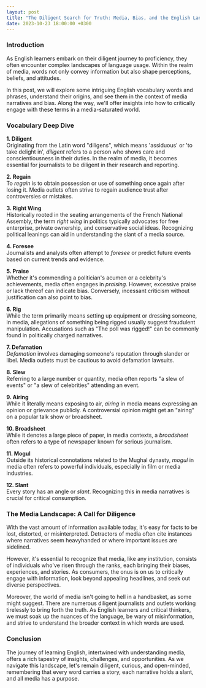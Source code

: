 ```yaml
---
layout: post
title: "The Diligent Search for Truth: Media, Bias, and the English Language"
date: 2023-10-23 18:00:00 +0300
---
```


### Introduction

As English learners embark on their diligent journey to proficiency, they often encounter complex landscapes of language usage. Within the realm of media, words not only convey information but also shape perceptions, beliefs, and attitudes.

In this post, we will explore some intriguing English vocabulary words and phrases, understand their origins, and see them in the context of media narratives and bias. Along the way, we'll offer insights into how to critically engage with these terms in a media-saturated world.

### Vocabulary Deep Dive

**1. Diligent**  
Originating from the Latin word "diligens", which means 'assiduous' or 'to take delight in', *diligent* refers to a person who shows care and conscientiousness in their duties. In the realm of media, it becomes essential for journalists to be diligent in their research and reporting.

**2. Regain**  
To *regain* is to obtain possession or use of something once again after losing it. Media outlets often strive to regain audience trust after controversies or mistakes.

**3. Right Wing**  
Historically rooted in the seating arrangements of the French National Assembly, the term *right wing* in politics typically advocates for free enterprise, private ownership, and conservative social ideas. Recognizing political leanings can aid in understanding the slant of a media source.

**4. Foresee**  
Journalists and analysts often attempt to *foresee* or predict future events based on current trends and evidence.

**5. Praise**  
Whether it's commending a politician's acumen or a celebrity's achievements, media often engages in *praising*. However, excessive praise or lack thereof can indicate bias. Conversely, incessant criticism without justification can also point to bias.

**6. Rig**  
While the term primarily means setting up equipment or dressing someone, in media, allegations of something being rigged usually suggest fraudulent manipulation. Accusations such as "The poll was rigged!" can be commonly found in politically charged narratives.

**7. Defamation**  
*Defamation* involves damaging someone's reputation through slander or libel. Media outlets must be cautious to avoid defamation lawsuits.

**8. Slew**  
Referring to a large number or quantity, media often reports "a slew of events" or "a slew of celebrities" attending an event.

**9. Airing**  
While it literally means exposing to air, *airing* in media means expressing an opinion or grievance publicly. A controversial opinion might get an "airing" on a popular talk show or broadsheet.

**10. Broadsheet**  
While it denotes a large piece of paper, in media contexts, a *broadsheet* often refers to a type of newspaper known for serious journalism.

**11. Mogul**  
Outside its historical connotations related to the Mughal dynasty, *mogul* in media often refers to powerful individuals, especially in film or media industries.

**12. Slant**  
Every story has an angle or *slant*. Recognizing this in media narratives is crucial for critical consumption.

### The Media Landscape: A Call for Diligence

With the vast amount of information available today, it's easy for facts to be lost, distorted, or misinterpreted. Detractors of media often cite instances where narratives seem heavyhanded or where important issues are sidelined.

However, it's essential to recognize that media, like any institution, consists of individuals who've risen through the ranks, each bringing their biases, experiences, and stories. As consumers, the onus is on us to critically engage with information, look beyond appealing headlines, and seek out diverse perspectives.

Moreover, the world of media isn't going to hell in a handbasket, as some might suggest. There are numerous diligent journalists and outlets working tirelessly to bring forth the truth. As English learners and critical thinkers, we must soak up the nuances of the language, be wary of misinformation, and strive to understand the broader context in which words are used.

### Conclusion

The journey of learning English, intertwined with understanding media, offers a rich tapestry of insights, challenges, and opportunities. As we navigate this landscape, let's remain diligent, curious, and open-minded, remembering that every word carries a story, each narrative holds a slant, and all media has a purpose.